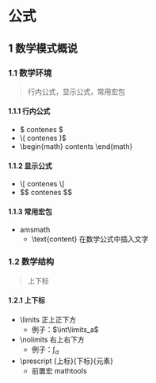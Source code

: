 <link rel=stylesheet href=style.css>

<h1> 公式 </h1>
<h2> 1 数学模式概说 </h2>
<h3> 1.1 数学环境 </h3>

> 行内公式，显示公式，常用宏包

<h4> 1.1.1 行内公式 </h4>

- <span class=command>$ contenes \$</span>
- <span class=command>\\( contenes \)\$</span>
- <span class=command>\begin{math} contents \end{math}</span>

<h4> 1.1.2 显示公式 </h4>

- <span class=command>\\[ contenes \\]</span>
- <span class=command>$$ contenes \$$</span>

<h4> 1.1.3 常用宏包 </h4>

- <span class=macro> amsmath </span>
  - <span class=command> \text{content} </span> 在数学公式中插入文字



<h3> 1.2 数学结构 </h3>

> 上下标

<h4> 1.2.1 上下标 </h4>

- <span class=command>\limits</span> 正上正下方
  - 例子：$\int\limits_a$
- <span class=command>\nolimits</span> 右上右下方
  - 例子：$\int\nolimits_a$
- <span class=command>\prescript {上标}{下标}{元素}</span>
  - 前置宏<span class=macro> mathtools </span>